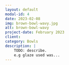 ```yaml
---
layout: default
modal-id: 4
date: 2023-02-08
img: brown-bowl-wavy.jpg
alt: brown-bowl-wavy
project-date: February 2023
client:
category: Bowls
description: |
    TODO: describe.
    e.g glaze used was...
---
```

